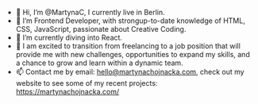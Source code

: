 - 👋 Hi, I’m @MartynaC, I currently live in Berlin.
- 👀 I’m Frontend Developer, with strongup-to-date knowledge of HTML, CSS, JavaScript, passionate about Creative Coding. 
- 🌱 I’m currently diving into React.
- 💞️ I am excited to transition from freelancing to a job position that will provide me with new challenges, opportunities to expand my skills, and a chance to grow and learn within a dynamic team.
- 📫 Contact me by email: hello@martynachojnacka.com, check out my website to see some of my recent projects:
https://martynachojnacka.com/

<!---
MartynaC/MartynaC is a ✨ special ✨ repository because its `README.md` (this file) appears on your GitHub profile.
You can click the Preview link to take a look at your changes.
--->
